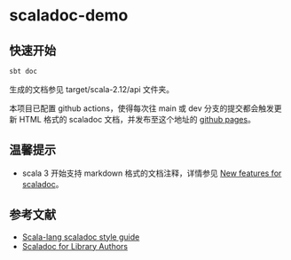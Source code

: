 # scaladoc-demo

## 快速开始

```bash
sbt doc
```

生成的文档参见 target/scala-2.12/api 文件夹。

本项目已配置 github actions，使得每次往 main 或 dev 分支的提交都会触发更新 HTML 格式的 scaladoc 文档，并发布至这个地址的
[github pages](https://sammyne.github.io/scaladoc-demo/)。

## 温馨提示
- scala 3 开始支持 markdown 格式的文档注释，详情参见
  [New features for scaladoc](https://docs.scala-lang.org/scala3/scaladoc.html)。

## 参考文献
- [Scala-lang scaladoc style guide](https://docs.scala-lang.org/style/scaladoc.html)
- [Scaladoc for Library Authors](https://docs.scala-lang.org/overviews/scaladoc/for-library-authors.html)
